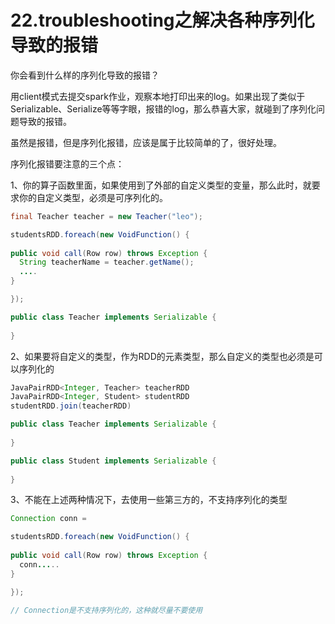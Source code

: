 # 22.troubleshooting之解决各种序列化导致的报错

你会看到什么样的序列化导致的报错？

用client模式去提交spark作业，观察本地打印出来的log。如果出现了类似于Serializable、Serialize等等字眼，报错的log，那么恭喜大家，就碰到了序列化问题导致的报错。

虽然是报错，但是序列化报错，应该是属于比较简单的了，很好处理。

序列化报错要注意的三个点：

1、你的算子函数里面，如果使用到了外部的自定义类型的变量，那么此时，就要求你的自定义类型，必须是可序列化的。
```java
final Teacher teacher = new Teacher("leo");

studentsRDD.foreach(new VoidFunction() {
 
public void call(Row row) throws Exception {
  String teacherName = teacher.getName();
  ....  
}

});

public class Teacher implements Serializable {
  
}
```
2、如果要将自定义的类型，作为RDD的元素类型，那么自定义的类型也必须是可以序列化的
```java
JavaPairRDD<Integer, Teacher> teacherRDD
JavaPairRDD<Integer, Student> studentRDD
studentRDD.join(teacherRDD)

public class Teacher implements Serializable {
  
}

public class Student implements Serializable {
  
}
```
3、不能在上述两种情况下，去使用一些第三方的，不支持序列化的类型
```java
Connection conn = 

studentsRDD.foreach(new VoidFunction() {
 
public void call(Row row) throws Exception {
  conn.....
}

});

// Connection是不支持序列化的，这种就尽量不要使用
```